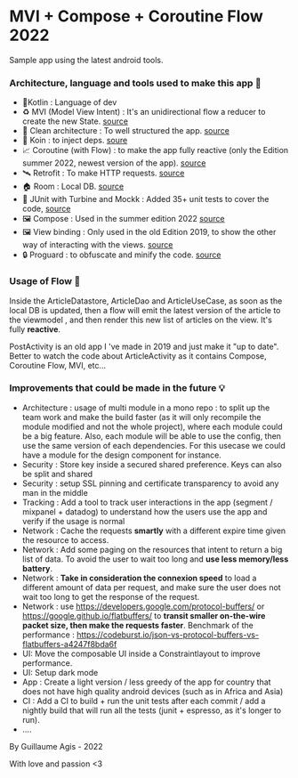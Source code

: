 # MVI + Compose + Coroutine Flow 2022

Sample app using the latest android tools. 

### Architecture, language and tools used to make this app 💪

- 🔨Kotlin : Language of dev
- ♻️ MVI (Model View Intent) : It's an unidirectional flow a reducer to create the new State. [source](https://github.com/skategui/CleanAndroidApp/blob/main/app/src/main/java/agis/guillaume/cleancode/base/BaseViewModel.kt) 
- 🧹 Clean architecture : To well structured the app. [source](https://github.com/skategui/CleanAndroidApp/tree/main/app/src/main/java/agis/guillaume/cleancode/usecases)
- 💉 Koin : to inject deps. [soure](https://github.com/skategui/CleanAndroidApp/tree/main/app/src/main/java/agis/guillaume/cleancode/di)
- 📈 Coroutine (with Flow) : to make the app fully reactive (only the Edition summer 2022, newest version of the app). [source](https://github.com/skategui/CleanAndroidApp/blob/main/app/src/main/java/agis/guillaume/cleancode/ui/article/ArticlesListViewModel.kt)
- 🛰️ Retrofit : To make HTTP requests. [source](https://github.com/skategui/CleanAndroidApp/blob/main/app/src/main/java/agis/guillaume/cleancode/api/services/ArticlesService.kt)
- 🏠 Room : Local DB. [source](https://github.com/skategui/CleanAndroidApp/tree/main/app/src/main/java/agis/guillaume/cleancode/datastore/article)
- 👀 JUnit with Turbine and Mockk : Added 35+ unit tests to cover the code, [source](https://github.com/skategui/CleanAndroidApp/tree/main/app/src/test/java/agis/guillaume/cleancode/ui/article)
- 🖼️ Compose : Used in the summer edition 2022 [source](https://github.com/skategui/CleanAndroidApp/tree/main/app/src/main/java/agis/guillaume/cleancode/ui/compose)
- 🖼️ View binding : Only used in the old Edition 2019, to show the other way of interacting with the views. [source](https://github.com/skategui/CleanAndroidApp/blob/main/app/src/main/java/agis/guillaume/cleancode/ui/post/PostListActivity.kt)
- 🔒 Proguard : to obfuscate and minify the code. [source](https://github.com/skategui/CleanAndroidApp/blob/main/app/proguard-rules.pro)

### Usage of Flow 🤟

Inside the ArticleDatastore, ArticleDao and ArticleUseCase, as soon as the local DB is updated, then a flow will emit the latest version of the article
to the viewmodel , and then render this new list of articles on the view. It's fully **reactive**.

PostActivity is an old app I 've made in 2019 and just make it "up to date". Better to watch the code about ArticleActivity as it contains Compose, Coroutine Flow, MVI, etc...


### Improvements that could be made in the future 💡

- Architecture : usage of multi module in a mono repo : to split up the team work and make the build faster (as it will only recompile the module modified and not the whole project), where each module could be a big feature.
  Also, each module will be able to use the config, then use the same version of each dependencies. 
  For this usecase we could have a module for the design component for instance.
- Security : Store key inside a secured shared preference. Keys can also be split and shared
- Security : setup SSL pinning and certificate transparency to avoid any man in the middle
- Tracking : Add a tool to track user interactions in the app (segment / mixpanel + datadog) to understand how the users use the app and verify if the usage is normal
- Network : Cache the requests **smartly** with a different expire time given the resource to access.
- Network : Add some paging on the resources that intent to return a big list of data. To avoid the user to wait too long and **use less memory/less battery**.
- Network : **Take in consideration the connexion speed** to load a different amount of data per request, and make sure the user does not wait too long to get the response of the request.
- Network :  use https://developers.google.com/protocol-buffers/ or https://google.github.io/flatbuffers/ to **transit smaller on-the-wire packet size, then make the requests faster**.
  Benchmark of the performance : https://codeburst.io/json-vs-protocol-buffers-vs-flatbuffers-a4247f8bda6f
- UI: Move the composable UI inside a Constraintlayout to improve performance.
- UI: Setup dark mode
- App : Create a light version / less greedy of the app for country that does not have high quality android devices (such as in Africa and Asia)
- CI : Add a CI to build + run the unit tests after each commit / add a nightly build that will run all the tests (junit + espresso, as it's longer to run).
- ....


By Guillaume Agis - 2022

With love and passion <3

